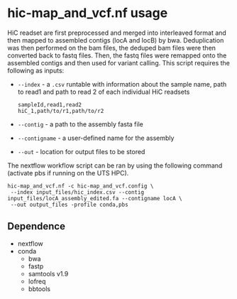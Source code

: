 # hic-map_and_vcf.nf usage

HiC readset are first preprocessed and merged into interleaved format and then mapped to assembled contigs (locA and locB) by bwa. Deduplication was then performed on the bam files, the deduped bam files were then converted back to fastq files. Then, the fastq files were remapped onto the assembled contigs and then used for variant calling. This script requires the following as inputs:

*  `--index` - a `.csv` runtable with information about the sample name, path to read1 and path to read 2 of each individual HiC readsets
    ```
    sampleId,read1,read2
    hiC_1,path/to/r1,path/to/r2
    ```

* `--contig` - a path to the assembly fasta file
* `--contigname` - a user-defined name for the assembly
* `--out` - location for output files to be stored


The nextflow workflow script can be ran by using the following command (activate pbs if running on the UTS HPC).
```
hic-map_and_vcf.nf -c hic-map_and_vcf.config \
 --index input_files/hic_index.csv --contig input_files/locA_assembly_edited.fa --contigname locA \
 --out output_files -profile conda,pbs
```

## Dependence
* nextflow
* conda
    * bwa
    * fastp
    * samtools v1.9
    * lofreq
    * bbtools